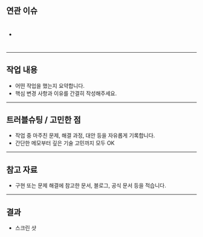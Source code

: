 ## 연관 이슈
- #

---

## 작업 내용
- 어떤 작업을 했는지 요약합니다.
- 핵심 변경 사항과 이유를 간결히 작성해주세요.

---

## 트러블슈팅 / 고민한 점
- 작업 중 마주친 문제, 해결 과정, 대안 등을 자유롭게 기록합니다.
- 간단한 메모부터 깊은 기술 고민까지 모두 OK

---

## 참고 자료
- 구현 또는 문제 해결에 참고한 문서, 블로그, 공식 문서 등을 적습니다.

---

## 결과
- 스크린 샷